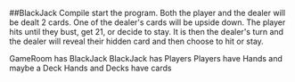 ##BlackJack
Compile start the program. Both the player and the dealer will be dealt 2 cards. One of the dealer's cards will be upside down. The player hits until they bust, get 21, or decide to stay. It is then the dealer's turn and the dealer will reveal their hidden card and then choose to hit or stay.

GameRoom has BlackJack
BlackJack has Players
Players have Hands and maybe a Deck
Hands and Decks have cards
